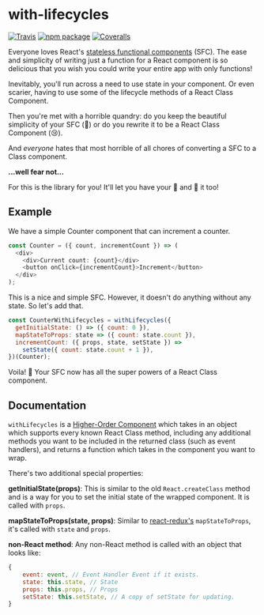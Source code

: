 # with-lifecycles

[![Travis][build-badge]][build]
[![npm package][npm-badge]][npm]
[![Coveralls][coveralls-badge]][coveralls]

Everyone loves React's [stateless functional components](https://reactjs.org/docs/components-and-props.html#functional-and-class-components) (SFC). The ease and simplicity of writing just a function for a React component is so delicious that you wish you could write your entire app with only functions!

Inevitably, you'll run across a need to use state in your component. Or even scarier, having to use some of the lifecycle methods of a React Class Component.

Then you're met with a horrible quandry: do you keep the beautiful simplicity of your SFC (🤗) or do you rewrite it to be a React Class Component (😢).

And _everyone_ hates that most horrible of all chores of converting a SFC to a Class component.

**...well fear not...**

For this is the library for you! It'll let you have your 🎂 and 👄 it too!

## Example

We have a simple Counter component that can increment a counter.

```js
const Counter = ({ count, incrementCount }) => (
  <div>
    <div>Current count: {count}</div>
    <button onClick={incrementCount}>Increment</button>
  </div>
);
```

This is a nice and simple SFC. However, it doesn't do anything without any state. So let's add that.

```js
const CounterWithLifecycles = withLifecycles({
  getInitialState: () => ({ count: 0 }),
  mapStateToProps: state => ({ count: state.count }),
  incrementCount: ({ props, state, setState }) =>
    setState({ count: state.count + 1 }),
})(Counter);
```

Voila! 🎉 Your SFC now has all the super powers of a React Class component.

## Documentation

`withLifecycles` is a [Higher-Order Component](https://reactjs.org/docs/higher-order-components.html) which takes in an object which supports every known React Class method, including any additional methods you want to be included in the returned class (such as event handlers), and returns a function which takes in the component you want to wrap.

There's two additional special properties:

**getInitialState(props)**: This is similar to the old `React.createClass` method and is a way for you to set the initial state of the wrapped component. It is called with `props`.

**mapStateToProps(state, props)**: Similar to [react-redux's](https://github.com/reduxjs/react-redux) `mapStateToProps`, it's called with `state` and `props`.

**non-React method**: Any non-React method is called with an object that looks like:

```js
{
    event: event, // Event Handler Event if it exists.
    state: this.state, // State
    props: this.props, // Props
    setState: this.setState, // A copy of setState for updating.
}
```

[build-badge]: https://img.shields.io/travis/user/repo/master.png?style=flat-square
[build]: https://travis-ci.org/user/repo
[npm-badge]: https://img.shields.io/npm/v/npm-package.png?style=flat-square
[npm]: https://www.npmjs.org/package/npm-package
[coveralls-badge]: https://img.shields.io/coveralls/user/repo/master.png?style=flat-square
[coveralls]: https://coveralls.io/github/user/repo
